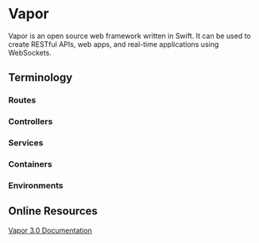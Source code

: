 # Vapor

Vapor is an open source web framework written in Swift. It can be used to create RESTful APIs, web apps, and real-time applications using WebSockets. 

## Terminology

### Routes

### Controllers

### Services

### Containers

### Environments

## Online Resources

[Vapor 3.0 Documentation](https://docs.vapor.codes/3.0/)